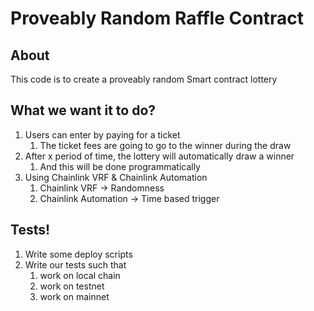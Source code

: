 # Proveably Random Raffle Contract

## About

This code is to create a proveably random Smart contract lottery


## What we want it to do?
1. Users can enter by paying for a ticket
    1. The ticket fees are going to go to the winner during the draw
2. After x period of time, the lottery will automatically draw a winner
    1. And this will be done programmatically
3. Using Chainlink VRF & Chainlink Automation
    1. Chainlink VRF -> Randomness
    2. Chainlink Automation -> Time based trigger

## Tests!

1. Write some deploy scripts
2. Write our tests such that 
    1. work on local  chain
    2. work on testnet
    2. work on mainnet